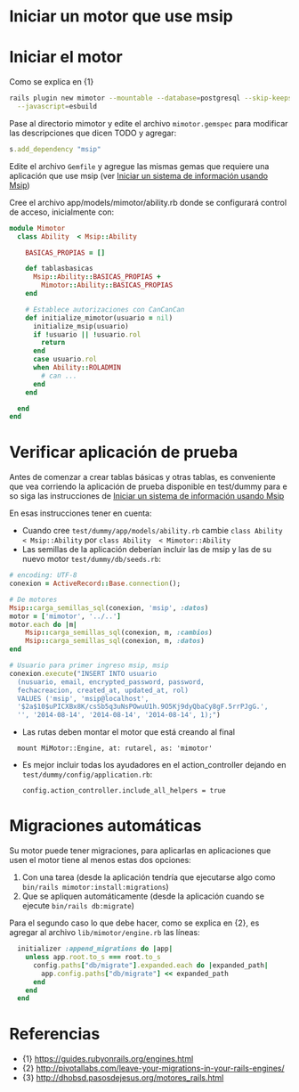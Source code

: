 # Iniciar un motor que use msip

# Iniciar el motor

Como se explica en {1}
```sh
rails plugin new mimotor --mountable --database=postgresql --skip-keeps \
  --javascript=esbuild
```

Pase al directorio mimotor y edite el archivo `mimotor.gemspec` para modificar  las descripciones que dicen TODO y agregar:
```ruby
s.add_dependency "msip"
```

Edite el archivo `Gemfile` y agregue las mismas gemas que requiere una aplicación que use msip (ver [Iniciar un sistema de información usando Msip](doc/iniciar-si-usando-msip))

Cree el archivo app/models/mimotor/ability.rb donde se configurará control de acceso, inicialmente con:
```ruby
module Mimotor
  class Ability  < Msip::Ability

    BASICAS_PROPIAS = []

    def tablasbasicas
      Msip::Ability::BASICAS_PROPIAS +
        Mimotor::Ability::BASICAS_PROPIAS
    end

    # Establece autorizaciones con CanCanCan
    def initialize_mimotor(usuario = nil)
      initialize_msip(usuario)
      if !usuario || !usuario.rol
        return
      end
      case usuario.rol
      when Ability::ROLADMIN
        # can ...
      end
    end

  end
end
```

# Verificar aplicación de prueba

Antes de comenzar a crear tablas básicas y otras tablas, es conveniente que 
vea corriendo la aplicación de prueba disponible en test/dummy para e
so siga las instrucciones de 
[Iniciar un sistema de información usando Msip](iniciar-si-usando-msip)

En esas instrucciones tener en cuenta:

* Cuando cree `test/dummy/app/models/ability.rb` cambie
`class Ability  < Msip::Ability` por `class Ability  < Mimotor::Ability`
* Las semillas de la aplicación deberían incluir las de msip y las de su nuevo motor
`test/dummy/db/seeds.rb`:

```ruby
# encoding: UTF-8
conexion = ActiveRecord::Base.connection();

# De motores
Msip::carga_semillas_sql(conexion, 'msip', :datos)
motor = ['mimotor', '../..']
motor.each do |m|
    Msip::carga_semillas_sql(conexion, m, :cambios)
    Msip::carga_semillas_sql(conexion, m, :datos)
end

# Usuario para primer ingreso msip, msip
conexion.execute("INSERT INTO usuario 
  (nusuario, email, encrypted_password, password, 
  fechacreacion, created_at, updated_at, rol) 
  VALUES ('msip', 'msip@localhost', 
  '$2a$10$uPICXBx8K/csSb5q3uNsPOwuU1h.9O5Kj9dyQbaCy8gF.5rrPJgG.',
  '', '2014-08-14', '2014-08-14', '2014-08-14', 1);")
```

* Las rutas deben montar el motor que está creando al final
```
  mount MiMotor::Engine, at: rutarel, as: 'mimotor'
```

* Es mejor incluir todas los ayudadores en el action_controller dejando
  en `test/dummy/config/application.rb`:

  ```
  config.action_controller.include_all_helpers = true
  ```

# Migraciones automáticas

Su motor puede tener migraciones, para aplicarlas en aplicaciones que 
usen el motor tiene al menos estas dos opciones:

1. Con una tarea (desde la aplicación tendría que ejecutarse algo como 
   `bin/rails mimotor:install:migrations`)
2. Que se apliquen automáticamente (desde la aplicación cuando se ejecute 
   `bin/rails db:migrate`)

Para el segundo caso lo que debe hacer, como se explica en {2}, es agregar 
al archivo `lib/mimotor/engine.rb` las líneas:

```ruby
  initializer :append_migrations do |app|
    unless app.root.to_s === root.to_s
      config.paths["db/migrate"].expanded.each do |expanded_path|
        app.config.paths["db/migrate"] << expanded_path
      end
    end
  end
```


# Referencias
* {1} https://guides.rubyonrails.org/engines.html
* {2} http://pivotallabs.com/leave-your-migrations-in-your-rails-engines/
* {3} http://dhobsd.pasosdejesus.org/motores_rails.html
